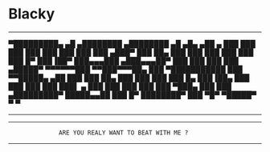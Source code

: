 # Blacky


*********************************************************************
▀█████████▄   ▄█          ▄████████  ▄████████    ▄█   ▄█▄ ▄██   ▄
  ███    ███ ███         ███    ███ ███    ███   ███ ▄███▀ ███   ██▄
  ███    ███ ███         ███    ███ ███    █▀    ███▐██▀   ███▄▄▄███
 ▄███▄▄▄██▀  ███         ███    ███ ███         ▄█████▀    ▀▀▀▀▀▀███
▀▀███▀▀▀██▄  ███       ▀███████████ ███        ▀▀█████▄    ▄██   ███
  ███    ██▄ ███         ███    ███ ███    █▄    ███▐██▄   ███   ███
  ███    ███ ███▌    ▄   ███    ███ ███    ███   ███ ▀███▄ ███   ███
▄█████████▀  █████▄▄██   ███    █▀  ████████▀    ███   ▀█▀  ▀█████▀
             ▀                                   ▀
*********************************************************************
----------------------------------------------------------------------
                  ARE YOU REALY WANT TO BEAT WITH ME ?
----------------------------------------------------------------------
